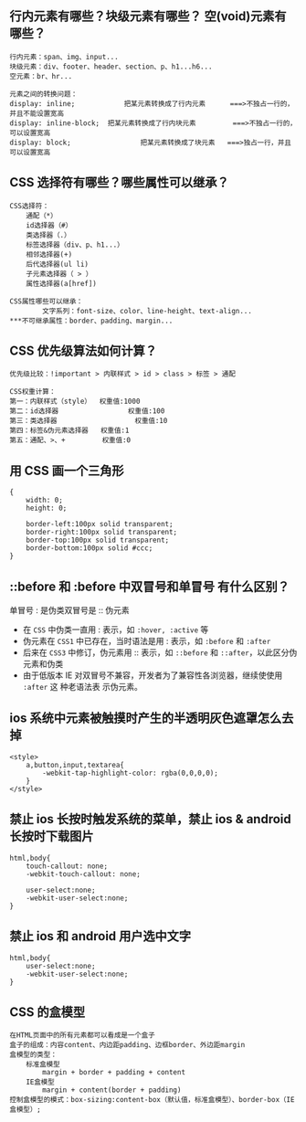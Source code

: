 ## 行内元素有哪些？块级元素有哪些？ 空(void)元素有哪些？

```
行内元素：span、img、input...
块级元素：div、footer、header、section、p、h1...h6...
空元素：br、hr...

元素之间的转换问题：
display: inline;  			把某元素转换成了行内元素      ===>不独占一行的，并且不能设置宽高
display: inline-block; 	把某元素转换成了行内块元素		  ===>不独占一行的，可以设置宽高
display: block;					把某元素转换成了块元素	  ===>独占一行，并且可以设置宽高
```

## CSS 选择符有哪些？哪些属性可以继承？

```
CSS选择符：
    通配（*）
    id选择器（#）
    类选择器（.）
    标签选择器（div、p、h1...）
    相邻选择器(+)
    后代选择器(ul li)
    子元素选择器（ > ）
    属性选择器(a[href])

CSS属性哪些可以继承：
		文字系列：font-size、color、line-height、text-align...
***不可继承属性：border、padding、margin...
```

## CSS 优先级算法如何计算？

```
优先级比较：!important > 内联样式 > id > class > 标签 > 通配

CSS权重计算：
第一：内联样式（style）  权重值:1000
第二：id选择器  				 权重值:100
第三：类选择器 				  权重值:10
第四：标签&伪元素选择器   权重值:1
第五：通配、>、+         权重值:0
```

## 用 CSS 画一个三角形

```
{
    width: 0;
    height: 0;

    border-left:100px solid transparent;
    border-right:100px solid transparent;
    border-top:100px solid transparent;
    border-bottom:100px solid #ccc;
}
```

## ::before 和 :before 中双冒号和单冒号 有什么区别？

单冒号 : 是伪类双冒号是 :: 伪元素

- 在 `CSS` 中伪类一直用 : 表示，如 `:hover, :active` 等
- 伪元素在 `CSS1` 中已存在，当时语法是用 : 表示，如 `:before` 和 `:after`
- 后来在 `CSS3` 中修订，伪元素用 :: 表示，如 `::before` 和 `::after`，以此区分伪
  元素和伪类
- 由于低版本 IE 对双冒号不兼容，开发者为了兼容性各浏览器，继续使使用 `:after` 这
  种老语法表 示伪元素。

## ios 系统中元素被触摸时产生的半透明灰色遮罩怎么去掉

```
<style>
	a,button,input,textarea{
		-webkit-tap-highlight-color: rgba(0,0,0,0);
	}
</style>
```

## 禁止 ios 长按时触发系统的菜单，禁止 ios & android 长按时下载图片

```
html,body{
	touch-callout: none;
	-webkit-touch-callout: none;

	user-select:none;
	-webkit-user-select:none;
}
```

## 禁止 ios 和 android 用户选中文字

```
html,body{
	user-select:none;
	-webkit-user-select:none;
}
```

## CSS 的盒模型

```
在HTML页面中的所有元素都可以看成是一个盒子
盒子的组成：内容content、内边距padding、边框border、外边距margin
盒模型的类型：
    标准盒模型
        margin + border + padding + content
    IE盒模型
        margin + content(border + padding)
控制盒模型的模式：box-sizing:content-box（默认值，标准盒模型）、border-box（IE盒模型）;
```
